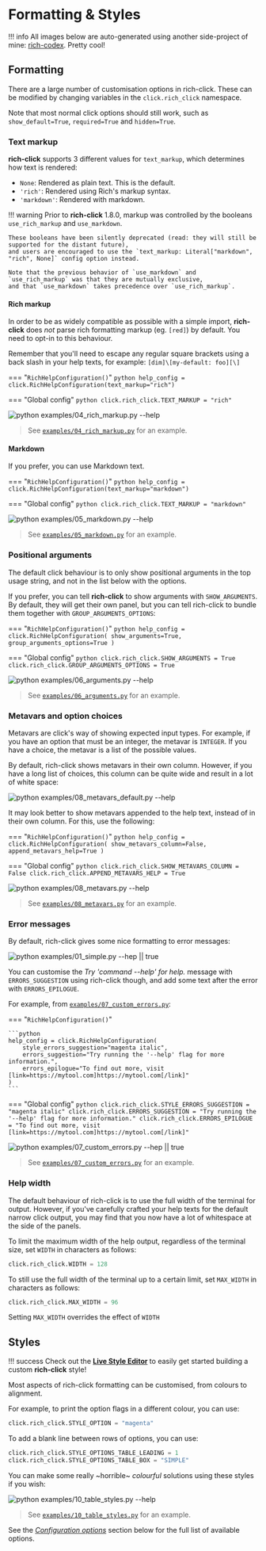 # Formatting & Styles

!!! info
    All images below are auto-generated using another side-project of mine: [rich-codex](https://github.com/ewels/rich-codex). Pretty cool!


## Formatting

There are a large number of customisation options in rich-click.
These can be modified by changing variables in the `click.rich_click` namespace.

Note that most normal click options should still work, such as `show_default=True`, `required=True` and `hidden=True`.

### Text markup

**rich-click** supports 3 different values for `text_markup`, which determines how text is rendered:

- `None`: Rendered as plain text. This is the default.
- `'rich'`: Rendered using Rich's markup syntax.
- `'markdown'`: Rendered with markdown.

!!! warning
    Prior to **rich-click** 1.8.0, markup was controlled by the booleans `use_rich_markup` and `use_markdown`. 

    These booleans have been silently deprecated (read: they will still be supported for the distant future),
    and users are encouraged to use the `text_markup: Literal["markdown", "rich", None]` config option instead.

    Note that the previous behavior of `use_markdown` and `use_rich_markup` was that they are mutually exclusive,
    and that `use_markdown` takes precedence over `use_rich_markup`.

#### Rich markup

In order to be as widely compatible as possible with a simple import, **rich-click** does _not_ parse rich formatting markup (eg. `[red]`) by default. You need to opt-in to this behaviour.

Remember that you'll need to escape any regular square brackets using a back slash in your help texts,
for example: `[dim]\[my-default: foo][\]`

=== "`RichHelpConfiguration()`"
    ```python
    help_config = click.RichHelpConfiguration(text_markup="rich")
    ```

=== "Global config"
    ```python
    click.rich_click.TEXT_MARKUP = "rich"
    ```

<!-- RICH-CODEX
working_dir: .
-->
![`python examples/04_rich_markup.py --help`](../images/rich_markup.svg "Rich markup example")

> See [`examples/04_rich_markup.py`](examples/04_rich_markup.py) for an example.

#### Markdown

If you prefer, you can use Markdown text.

=== "`RichHelpConfiguration()`"
    ```python
    help_config = click.RichHelpConfiguration(text_markup="markdown")
    ```

=== "Global config"
    ```python
    click.rich_click.TEXT_MARKUP = "markdown"
    ```

<!-- RICH-CODEX
working_dir: .
-->
![`python examples/05_markdown.py --help`](../images/markdown.svg "Markdown example")

> See [`examples/05_markdown.py`](examples/05_markdown.py) for an example.

### Positional arguments

The default click behaviour is to only show positional arguments in the top usage string,
and not in the list below with the options.

If you prefer, you can tell **rich-click** to show arguments with `SHOW_ARGUMENTS`.
By default, they will get their own panel, but you can tell rich-click to bundle them together with `GROUP_ARGUMENTS_OPTIONS`:

=== "`RichHelpConfiguration()`"
    ```python
    help_config = click.RichHelpConfiguration(
        show_arguments=True,
        group_arguments_options=True
    )
    ```

=== "Global config"
    ```python
    click.rich_click.SHOW_ARGUMENTS = True
    click.rich_click.GROUP_ARGUMENTS_OPTIONS = True
    ```

<!-- RICH-CODEX
working_dir: .
-->
![`python examples/06_arguments.py --help`](../images/arguments.svg "Positional arguments example")

> See [`examples/06_arguments.py`](examples/06_arguments.py) for an example.

### Metavars and option choices

Metavars are click's way of showing expected input types.
For example, if you have an option that must be an integer, the metavar is `INTEGER`.
If you have a choice, the metavar is a list of the possible values.

By default, rich-click shows metavars in their own column.
However, if you have a long list of choices, this column can be quite wide and result in a lot of white space:

<!-- RICH-CODEX
working_dir: .
-->
![`python examples/08_metavars_default.py --help`](../images/metavars_default.svg "Default metavar display")

It may look better to show metavars appended to the help text, instead of in their own column.
For this, use the following:

=== "`RichHelpConfiguration()`"
    ```python
    help_config = click.RichHelpConfiguration(
        show_metavars_column=False,
        append_metavars_help=True
    )
    ```

=== "Global config"
    ```python
    click.rich_click.SHOW_METAVARS_COLUMN = False
    click.rich_click.APPEND_METAVARS_HELP = True
    ```

<!-- RICH-CODEX
working_dir: .
-->
![`python examples/08_metavars.py --help`](../images/metavars_appended.svg "Appended metavar")

> See [`examples/08_metavars.py`](examples/08_metavars.py) for an example.

### Error messages

By default, rich-click gives some nice formatting to error messages:

<!-- RICH-CODEX
working_dir: .
-->
![`python examples/01_simple.py --hep || true`](../images/error.svg "Error message")

You can customise the _Try 'command --help' for help._ message with `ERRORS_SUGGESTION`
using rich-click though, and add some text after the error with `ERRORS_EPILOGUE`.

For example, from [`examples/07_custom_errors.py`](examples/07_custom_errors.py):

=== "`RichHelpConfiguration()`"

    ```python
    help_config = click.RichHelpConfiguration(
        style_errors_suggestion="magenta italic",
        errors_suggestion="Try running the '--help' flag for more information.",
        errors_epilogue="To find out more, visit [link=https://mytool.com]https://mytool.com[/link]"
    )
    ```

=== "Global config"
    ```python
    click.rich_click.STYLE_ERRORS_SUGGESTION = "magenta italic"
    click.rich_click.ERRORS_SUGGESTION = "Try running the '--help' flag for more information."
    click.rich_click.ERRORS_EPILOGUE = "To find out more, visit [link=https://mytool.com]https://mytool.com[/link]"
    ```

<!-- RICH-CODEX
working_dir: .
-->
![`python examples/07_custom_errors.py --hep || true`](../images/custom_error.svg "Custom error message")

> See [`examples/07_custom_errors.py`](examples/07_custom_errors.py) for an example.

### Help width

The default behaviour of rich-click is to use the full width of the terminal for output.
However, if you've carefully crafted your help texts for the default narrow click output, you may find that you now have a lot of whitespace at the side of the panels.

To limit the maximum width of the help output, regardless of the terminal size, set `WIDTH` in characters as follows:

```python
click.rich_click.WIDTH = 128
```

To still use the full width of the terminal up to a certain limit, set `MAX_WIDTH` in characters as follows:

```python
click.rich_click.MAX_WIDTH = 96
```

Setting `MAX_WIDTH` overrides the effect of `WIDTH`

## Styles

!!! success
    Check out the [**Live Style Editor**](../editor.md) to easily get started building a custom **rich-click** style!

Most aspects of rich-click formatting can be customised, from colours to alignment.

For example, to print the option flags in a different colour, you can use:

```python
click.rich_click.STYLE_OPTION = "magenta"
```

To add a blank line between rows of options, you can use:

```python
click.rich_click.STYLE_OPTIONS_TABLE_LEADING = 1
click.rich_click.STYLE_OPTIONS_TABLE_BOX = "SIMPLE"
```

You can make some really ~horrible~ _colourful_ solutions using these styles if you wish:

<!-- RICH-CODEX
working_dir: .
extra_env:
    TERMINAL_WIDTH: 160
-->
![`python examples/10_table_styles.py --help`](../images/style_tables.svg "Rich markup example")

> See [`examples/10_table_styles.py`](examples/10_table_styles.py) for an example.

See the [_Configuration options_](#configuration-options) section below for the full list of available options.

